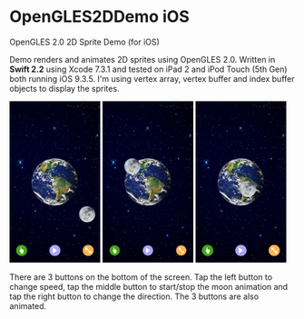 OpenGLES2DDemo iOS
==================

OpenGLES 2.0 2D Sprite Demo (for iOS)

Demo renders and animates 2D sprites using OpenGLES 2.0.
Written in <b>Swift 2.2</b> using Xcode 7.3.1 and tested on iPad 2 and iPod Touch (5th Gen) both running iOS 9.3.5.
I'm using vertex array, vertex buffer and index buffer objects to display the sprites.

<img src="screenshots/ScreenShot1.png" width="160" height="284" title="Screen Shot">  <img src="screenshots/ScreenShot2.png" width="160" height="284" title="Screen Shot">  <img src="screenshots/ScreenShot3.png" width="160" height="284" title="Screen Shot">

There are 3 buttons on the bottom of the screen. Tap the left button to change speed, tap the middle button to start/stop
the moon animation and tap the right button to change the direction.
The 3 buttons are also animated.
